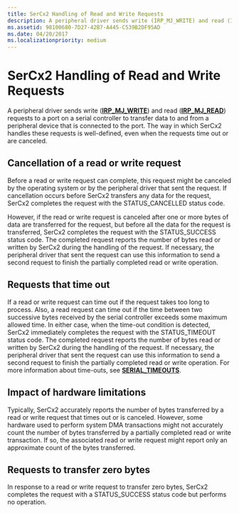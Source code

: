 ```yaml
---
title: SerCx2 Handling of Read and Write Requests
description: A peripheral driver sends write (IRP_MJ_WRITE) and read (IRP_MJ_READ) requests to a port on a serial controller to transfer data to and from a peripheral device that is connected to the port.
ms.assetid: 98100680-7D27-42B7-A445-C539B2DF95AD
ms.date: 04/20/2017
ms.localizationpriority: medium
---
```


# SerCx2 Handling of Read and Write Requests


A peripheral driver sends write ([**IRP\_MJ\_WRITE**](https://docs.microsoft.com/previous-versions/ff546904(v=vs.85))) and read ([**IRP\_MJ\_READ**](https://docs.microsoft.com/previous-versions/ff546883(v=vs.85))) requests to a port on a serial controller to transfer data to and from a peripheral device that is connected to the port. The way in which SerCx2 handles these requests is well-defined, even when the requests time out or are canceled.

## Cancellation of a read or write request


Before a read or write request can complete, this request might be canceled by the operating system or by the peripheral driver that sent the request. If cancellation occurs before SerCx2 transfers any data for the request, SerCx2 completes the request with the STATUS\_CANCELLED status code.

However, if the read or write request is canceled after one or more bytes of data are transferred for the request, but before all the data for the request is transferred, SerCx2 completes the request with the STATUS\_SUCCESS status code. The completed request reports the number of bytes read or written by SerCx2 during the handling of the request. If necessary, the peripheral driver that sent the request can use this information to send a second request to finish the partially completed read or write operation.

## Requests that time out


If a read or write request can time out if the request takes too long to process. Also, a read request can time out if the time between two successive bytes received by the serial controller exceeds some maximum allowed time. In either case, when the time-out condition is detected, SerCx2 immediately completes the request with the STATUS\_TIMEOUT status code. The completed request reports the number of bytes read or written by SerCx2 during the handling of the request. If necessary, the peripheral driver that sent the request can use this information to send a second request to finish the partially completed read or write operation. For more information about time-outs, see [**SERIAL\_TIMEOUTS**](https://docs.microsoft.com/windows-hardware/drivers/ddi/content/ntddser/ns-ntddser-_serial_timeouts).

## Impact of hardware limitations


Typically, SerCx2 accurately reports the number of bytes transferred by a read or write request that times out or is canceled. However, some hardware used to perform system DMA transactions might not accurately count the number of bytes transferred by a partially completed read or write transaction. If so, the associated read or write request might report only an approximate count of the bytes transferred.

## Requests to transfer zero bytes


In response to a read or write request to transfer zero bytes, SerCx2 completes the request with a STATUS\_SUCCESS status code but performs no operation.

 

 




